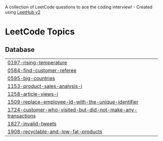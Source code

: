 A collection of LeetCode questions to ace the coding interview! - Created using [LeetHub v2](https://github.com/arunbhardwaj/LeetHub-2.0)
<!---LeetCode Topics Start-->
# LeetCode Topics
## Database
|  |
| ------- |
| [0197-rising-temperature](https://github.com/abdulkaifak/Leetcode/tree/master/0197-rising-temperature) |
| [0584-find-customer-referee](https://github.com/abdulkaifak/Leetcode/tree/master/0584-find-customer-referee) |
| [0595-big-countries](https://github.com/abdulkaifak/Leetcode/tree/master/0595-big-countries) |
| [1153-product-sales-analysis-i](https://github.com/abdulkaifak/Leetcode/tree/master/1153-product-sales-analysis-i) |
| [1258-article-views-i](https://github.com/abdulkaifak/Leetcode/tree/master/1258-article-views-i) |
| [1509-replace-employee-id-with-the-unique-identifier](https://github.com/abdulkaifak/Leetcode/tree/master/1509-replace-employee-id-with-the-unique-identifier) |
| [1724-customer-who-visited-but-did-not-make-any-transactions](https://github.com/abdulkaifak/Leetcode/tree/master/1724-customer-who-visited-but-did-not-make-any-transactions) |
| [1827-invalid-tweets](https://github.com/abdulkaifak/Leetcode/tree/master/1827-invalid-tweets) |
| [1908-recyclable-and-low-fat-products](https://github.com/abdulkaifak/Leetcode/tree/master/1908-recyclable-and-low-fat-products) |
<!---LeetCode Topics End-->